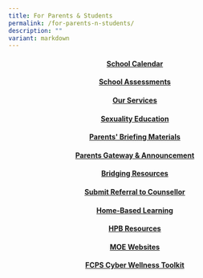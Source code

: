 ```yaml
---
title: For Parents & Students
permalink: /for-parents-n-students/
description: ""
variant: markdown
---
```

<h4 style="text-align: center;"><strong><a href="https://sites.google.com/moe.edu.sg/fcps-g-site-term-calendars/term-calendars-home">School Calendar</a></strong></h4>

<h4 style="text-align: center;"><strong><a href="https://sites.google.com/moe.edu.sg/fcps-g-site/school-assessments-home">School Assessments</a></strong></h4>

<h4 style="text-align: center;"><strong><a href="https://sites.google.com/moe.edu.sg/fcps-g-site-our-services/our-services-home">Our Services</a></strong></h4>

<h4 style="text-align: center;"><strong><a href="https://www.fuchunpri.moe.edu.sg/for-parents-n-students/sexuality-education/">Sexuality Education</a></strong></h4>

<h4 style="text-align: center;"><strong><a href="https://sites.google.com/moe.edu.sg/fcps-g-site-parents-briefing/parents-briefing-home">Parents' Briefing Materials</a></strong></h4>

<h4 style="text-align: center;"><strong><a href="https://sites.google.com/moe.edu.sg/fcps-g-site-letters-to-parents/letters-to-parents-home">Parents Gateway &amp; Announcement</a></strong></h4>

<h4 style="text-align: center;"><strong><a href="https://sites.google.com/moe.edu.sg/fcps-g-site-bridging-resources/login-to-bridging-resources">Bridging Resources</a></strong></h4>

<h4 style="text-align: center;"><strong><a href="https://sites.google.com/moe.edu.sg/fcps-g-site-submit-referral-sc/submit-referral-to-sc-home">Submit Referral to Counsellor</a></strong></h4>

<h4 style="text-align: center;"><strong><a href="https://sites.google.com/moe.edu.sg/fcps-g-site-hbl/hbl-home">Home-Based Learning</a></strong></h4>

<h4 style="text-align: center;"><strong><a href="https://sites.google.com/moe.edu.sg/fcps-g-site-partnership/health-promotion-board-home">HPB Resources</a></strong></h4>

<h4 style="text-align: center;"><strong><a href="https://sites.google.com/moe.edu.sg/fcps-g-site-moe-websites/moe-websites-home">MOE Websites</a></strong></h4>

<h4 style="text-align: center;"><strong><a href="https://sites.google.com/moe.edu.sg/fcp-cyberwellness/cyber-wellness-home">FCPS Cyber Wellness Toolkit</a></strong></h4>